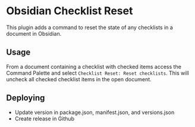 # Obsidian Checklist Reset

This plugin adds a command to reset the state of any checklists in a document in Obsidian.

## Usage

From a document containing a checklist with checked items access the Command Palette and select
`Checklist Reset: Reset checklists`. This will uncheck all checked checklist items in the open
document.

## Deploying

- Update version in package.json, manifest.json, and versions.json
- Create release in Github
